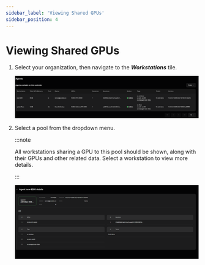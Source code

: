 ```yaml
---
sidebar_label: 'Viewing Shared GPUs'
sidebar_position: 4
---
```


# Viewing Shared GPUs

1. Select your organization, then navigate to the ***Workstations*** tile.

    ![Workstations](/img/juice/workstations.png)

2. Select a pool from the dropdown menu.

    :::note

     All workstations sharing a GPU to this pool should be shown, along with their GPUs and other related data. Select a workstation to view more details.

    :::

    ![Workstation Details](/img/juice/workstation_details.png)
